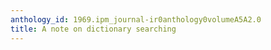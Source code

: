 ```yaml
---
anthology_id: 1969.ipm_journal-ir0anthology0volumeA5A2.0
title: A note on dictionary searching
---
```

